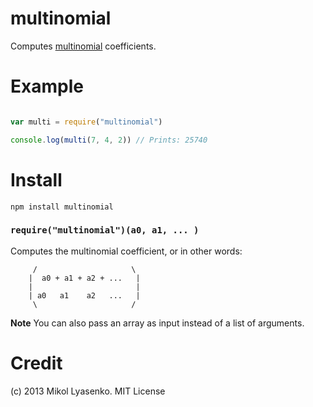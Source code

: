 multinomial
===========
Computes [multinomial](http://en.wikipedia.org/wiki/Multinomial_theorem) coefficients.

Example
=======

```javascript

var multi = require("multinomial")

console.log(multi(7, 4, 2)) // Prints: 25740
```

Install
=======

    npm install multinomial
    
### `require("multinomial")(a0, a1, ... )`
Computes the multinomial coefficient, or in other words:

```
     /                     \
    |  a0 + a1 + a2 + ...   |
    |                       |
    | a0   a1    a2   ...   |
     \                     /
```

**Note** You can also pass an array as input instead of a list of arguments.

# Credit
(c) 2013 Mikol Lyasenko. MIT License
